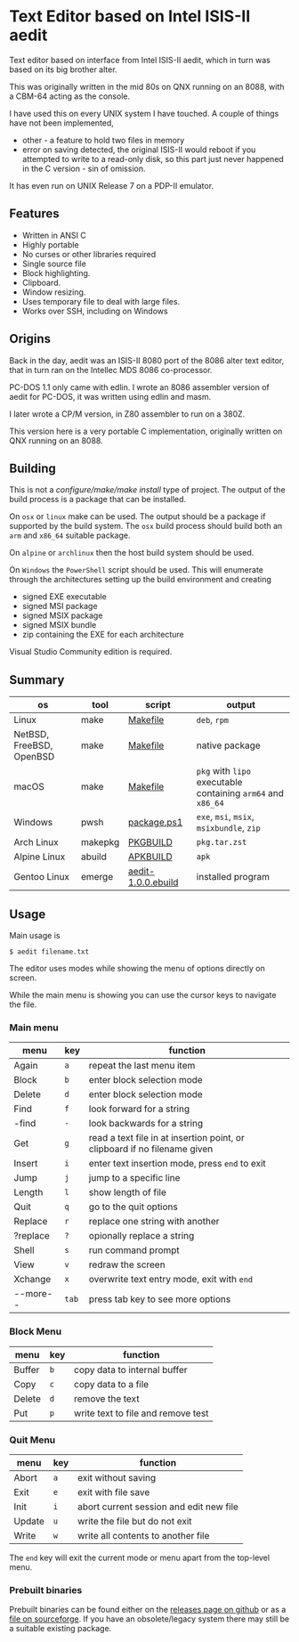 # Text Editor based on Intel ISIS-II aedit

Text editor based on interface from Intel ISIS-II aedit, which in turn was based on its big brother alter.

This was originally written in the mid 80s on QNX running on an 8088, with a CBM-64 acting as the console.

I have used this on every UNIX system I have touched. A couple of things have not been implemented, 

- other - a feature to hold two files in memory 
- error on saving detected, the original ISIS-II would reboot if you attempted to write to a read-only disk, so this part just never happened in the C version - sin of omission.

It has even run on UNIX Release 7 on a PDP-II emulator.

## Features

- Written in ANSI C
- Highly portable
- No curses or other libraries required
- Single source file
- Block highlighting.
- Clipboard.
- Window resizing.
- Uses temporary file to deal with large files.
- Works over SSH, including on Windows

## Origins
Back in the day, aedit was an ISIS-II 8080 port of the 8086 alter text editor, that in turn ran on the Intellec MDS 8086 co-processor.

PC-DOS 1.1 only came with edlin. I wrote an 8086 assembler version of aedit for PC-DOS, it was written using edlin and masm.

I later wrote a CP/M version, in Z80 assembler to run on a 380Z.

This version here is a very portable C implementation, originally written on QNX running on an 8088.

## Building

This is not a _configure/make/make install_ type of project. The output of the build process is a package that can be installed.

On `osx` or `linux` make can be used. The output should be a package if supported by the build system. The `osx` build process should build both an `arm` and `x86_64` suitable package.

On `alpine` or `archlinux` then the host build system should be used.

On `Windows` the `PowerShell` script should be used. This will enumerate through the architectures setting up the build environment and creating

- signed EXE executable
- signed MSI package
- signed MSIX package
- signed MSIX bundle
- zip containing the EXE for each architecture

Visual Studio Community edition is required.

## Summary

| os | tool | script | output
| -- | ----- | ------ | ------
| Linux | make | [Makefile](Makefile) | `deb`, `rpm`
| NetBSD, FreeBSD, OpenBSD | make | [Makefile](Makefile) | native package
| macOS | make | [Makefile](Makefile) | `pkg` with `lipo` executable containing `arm64` and `x86_64`
| Windows | pwsh | [package.ps1](package.ps1) | `exe`, `msi`, `msix`, `msixbundle`, `zip`
| Arch Linux | makepkg | [PKGBUILD](https://sourceforge.net/p/aedit/code/HEAD/tree/branches/pacman/PKGBUILD) | `pkg.tar.zst`
| Alpine Linux | abuild | [APKBUILD](https://sourceforge.net/p/aedit/code/HEAD/tree/branches/alpine/APKBUILD) | `apk`
| Gentoo Linux | emerge | [aedit-1.0.0.ebuild](https://sourceforge.net/p/aedit/code/HEAD/tree/branches/gentoo/app-editors/aedit/aedit-1.0.0.ebuild) | installed program |

## Usage

Main usage is

```
$ aedit filename.txt
```

The editor uses modes while showing the menu of options directly on screen.

While the main menu is showing you can use the cursor keys to navigate the file.

### Main menu

| menu | key | function |
| ---- | ----| ---------|
| Again | `a` | repeat the last menu item |
| Block | `b` | enter block selection mode |
| Delete | `d` | enter block selection mode |
| Find | `f` | look forward for a string |
| -find | `-` | look backwards for a string |
| Get | `g` | read a text file in at insertion point, or clipboard if no filename given |
| Insert | `i` | enter text insertion mode, press `end` to exit |
| Jump | `j` | jump to a specific line |
| Length | `l` | show length of file |
| Quit | `q` | go to the quit options |
| Replace | `r` | replace one string with another |
| ?replace | `?` | opionally replace a string |
| Shell | `s` | run command prompt |
| View | `v` | redraw the screen |
| Xchange | `x` | overwrite text entry mode, exit with `end` |
| --more-- | `tab` | press tab key to see more options |

### Block Menu

| menu | key | function |
| ---- | ----| ---------|
| Buffer | `b` | copy data to internal buffer |
| Copy | `c` | copy data to a file |
| Delete | `d` | remove the text |
| Put | `p` | write text to file and remove test |

### Quit Menu

| menu | key | function |
| ---- | ----| ---------|
| Abort | `a` | exit without saving |
| Exit | `e` | exit with file save |
| Init | `i`| abort current session and edit new file |
| Update | `u` | write the file but do not exit |
| Write | `w` | write all contents to another file |

The `end` key will exit the current mode or menu apart from the top-level menu.

### Prebuilt binaries

Prebuilt binaries can be found either on the [releases page on github](https://github.com/rhubarb-geek-nz/aedit/releases) or as a [file on sourceforge](https://sourceforge.net/projects/aedit/files/). If you have an obsolete/legacy system there may still be a suitable existing package.
